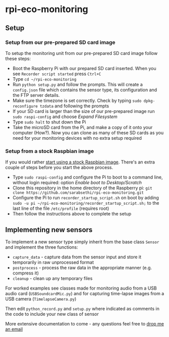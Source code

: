 # rpi-eco-monitoring

## Setup

### Setup from our pre-prepared SD card image
To setup the monitoring unit from our pre-prepared SD card image follow these steps:
* Boot the Raspberry Pi with our prepared SD card inserted. When you see ``Recorder script started`` press ``Ctrl+C``
* Type ``cd ~/rpi-eco-monitoring``
* Run ``python setup.py`` and follow the prompts. This will create a ``config.json`` file which contains the sensor type, its configuration and the FTP server details. 
* Make sure the timezone is set correctly. Check by typing ``sudo dpkg-reconfigure tzdata`` and following the prompts 
* If your SD card is larger than the size of our pre-prepared image run ``sudo raspi-config`` and choose _Expand Filesystem_
* Type ``sudo halt`` to shut down the Pi
* Take the microSD card from the Pi, and make a copy of it onto your computer (How?). Now you can clone as many of these SD cards as you need for your monitoring devices with no extra setup required 

### Setup from a stock Raspbian image
If you would rather [start using a stock Raspbian image](https://www.raspberrypi.org/documentation/installation/installing-images/). There's an extra couple of steps before you start the above process.

* Type ``sudo raspi-config`` and configure the Pi to boot to a command line, without login required: option _Enable boot to Desktop/Scratch_
* Clone this repository in the home directory of the Raspberry pi: ``git clone https://github.com/sarabsethi/rpi-eco-monitoring.git``
* Configure the Pi to run ``recorder_startup_script.sh`` on boot by adding ``sudo -u pi ~/rpi-eco-monitoring/recorder_startup_script.sh;`` to the last line of the file ``/etc/profile`` (requires root)
* Then follow the instructions above to complete the setup

## Implementing new sensors

To implement a new sensor type simply inherit from the base class ``Sensor`` and implement the three functions:
* ``capture_data`` - capture data from the sensor input and store it temporarily in raw unprocessed format
* ``postprocess`` - process the raw data in the appropriate manner (e.g. compress it)
* ``cleanup`` - clean up any temporary files

For worked examples see classes made for monitoring audio from a USB audio card (``USBSoundcardMic.py``) and for capturing time-lapse images from a USB camera (``TimelapseCamera.py``)

Then edit ``python_record.py`` and ``setup.py`` where indicated as comments in the code to include your new class of sensor

More extensive documentation to come - any questions feel free to [drop me an email](mailto:s.sethi16@imperial.ac.uk)
